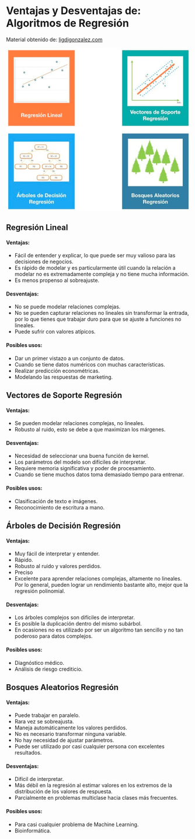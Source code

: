 # Ventajas y Desventajas de: Algoritmos de Regresión

Material obtenido de:  [ligdigonzalez.com](hhttps://ligdigonzalez.com)

![Texto alternativo](algoritmos_de_regresion.png)

## Regresión Lineal

#### Ventajas:

* Fácil de entender y explicar, lo que puede ser muy valioso para las decisiones de negocios.
* Es rápido de modelar y es particularmente útil cuando la relación a modelar no es extremadamente compleja y no tiene mucha información.
* Es menos propenso al sobreajuste.

#### Desventajas:

* No se puede modelar relaciones complejas.
* No se pueden capturar relaciones no lineales sin transformar la entrada, por lo que tienes que trabajar duro para que se ajuste a funciones no lineales.
* Puede sufrir con valores atípicos.

#### Posibles usos:

* Dar un primer vistazo a un conjunto de datos.
* Cuando se tiene datos numéricos con muchas características.
* Realizar predicción econométricas.
* Modelando las respuestas de marketing.

## Vectores de Soporte Regresión

#### Ventajas:

* Se pueden modelar relaciones complejas, no lineales.
* Robusto al ruido, esto se debe a que maximizan los márgenes.

#### Desventajas:

* Necesidad de seleccionar una buena función de kernel.
* Los parámetros del modelo son difíciles de interpretar.
* Requiere memoria significativa y poder de procesamiento.
* Cuando se tiene muchos datos toma demasiado tiempo para entrenar.

#### Posibles usos:

* Clasificación de texto e imágenes.
* Reconocimiento de escritura a mano.


## Árboles de Decisión Regresión

#### Ventajas:

* Muy fácil de interpretar y entender.
* Rápido.
* Robusto al ruido y valores perdidos.
* Preciso
* Excelente para aprender relaciones complejas, altamente no lineales. Por lo general, pueden lograr un rendimiento bastante alto, mejor que la regresión polinomial.

#### Desventajas:

* Los árboles complejos son difíciles de interpretar.
* Es posible la duplicación dentro del mismo subárbol.
* En ocasiones no es utilizado por ser un algoritmo tan sencillo y no tan poderoso para datos complejos.

#### Posibles usos:

* Diagnóstico médico.
* Análisis de riesgo crediticio.


## Bosques Aleatorios Regresión

#### Ventajas: 

* Puede trabajar en paralelo.
* Rara vez se sobreajusta.
* Maneja automáticamente los valores perdidos.
* No es necesario transformar ninguna variable.
* No hay necesidad de ajustar parámetros.
* Puede ser utilizado por casi cualquier persona con excelentes resultados.

#### Desventajas:

* Difícil de interpretar.
* Más débil en la regresión al estimar valores en los extremos de la distribución de los valores de respuesta.
* Parcialmente en problemas multiclase hacia clases más frecuentes.

#### Posibles usos:

* Para casi cualquier problema de Machine Learning.
* Bioinformática.
